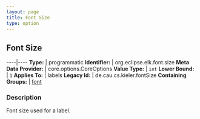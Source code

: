 ```yaml
---
layout: page
title: Font Size
type: option
---
```

## Font Size

----|----
**Type:** | programmatic
**Identifier:** | org.eclipse.elk.font.size
**Meta Data Provider:** | core.options.CoreOptions
**Value Type:** | `int`
**Lower Bound:** | `1`
**Applies To:** | labels
**Legacy Id:** | de.cau.cs.kieler.fontSize
**Containing Groups:** | [font](org-eclipse-elk-font)


### Description
Font size used for a label.

